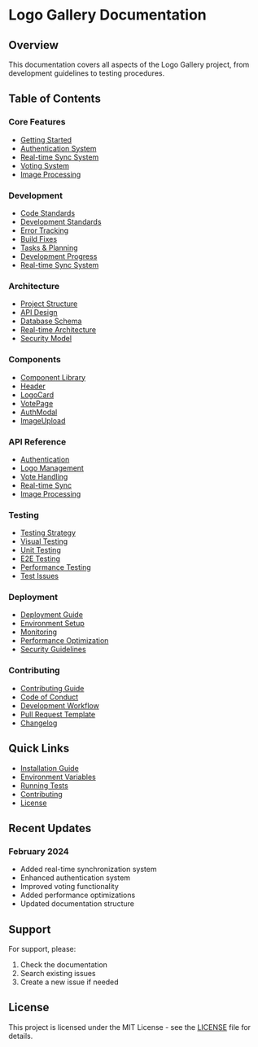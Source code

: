 # Logo Gallery Documentation

## Overview

This documentation covers all aspects of the Logo Gallery project, from development guidelines to testing procedures.

## Table of Contents

### Core Features
- [Getting Started](../README.md#getting-started)
- [Authentication System](features/authentication.md)
- [Real-time Sync System](features/sync-system.md)
- [Voting System](features/voting-system.md)
- [Image Processing](features/image-processing.md)

### Development
- [Code Standards](development/code-standards.md)
- [Development Standards](development/STANDARDS.md)
- [Error Tracking](development/ERROR_TRACKING.md)
- [Build Fixes](development/nextjs-build-fixes.md)
- [Tasks & Planning](development/TASKS.md)
- [Development Progress](development/CONVERSATION_SUMMARY.md)
- [Real-time Sync System](development/SYNC_SYSTEM.md)

### Architecture
- [Project Structure](architecture/project-structure.md)
- [API Design](architecture/api-design.md)
- [Database Schema](architecture/database-schema.md)
- [Real-time Architecture](architecture/real-time.md)
- [Security Model](architecture/security.md)

### Components
- [Component Library](components/README.md)
- [Header](components/header.md)
- [LogoCard](components/logo-card.md)
- [VotePage](components/vote-page.md)
- [AuthModal](components/auth-modal.md)
- [ImageUpload](components/image-upload.md)

### API Reference
- [Authentication](api/auth.md)
- [Logo Management](api/logos.md)
- [Vote Handling](api/votes.md)
- [Real-time Sync](api/sync.md)
- [Image Processing](api/images.md)

### Testing
- [Testing Strategy](testing/strategy.md)
- [Visual Testing](testing/visual-testing.md)
- [Unit Testing](testing/unit-testing.md)
- [E2E Testing](testing/e2e-testing.md)
- [Performance Testing](testing/performance-testing.md)
- [Test Issues](testing/TEST_ISSUES.md)

### Deployment
- [Deployment Guide](deployment/README.md)
- [Environment Setup](deployment/environment.md)
- [Monitoring](deployment/monitoring.md)
- [Performance Optimization](deployment/performance.md)
- [Security Guidelines](deployment/security.md)

### Contributing
- [Contributing Guide](contributing/CONTRIBUTING.md)
- [Code of Conduct](contributing/CODE_OF_CONDUCT.md)
- [Development Workflow](contributing/workflow.md)
- [Pull Request Template](contributing/PULL_REQUEST_TEMPLATE.md)
- [Changelog](contributing/CHANGELOG.md)

## Quick Links

- [Installation Guide](../README.md#installation)
- [Environment Variables](../README.md#environment-variables)
- [Running Tests](../README.md#running-tests)
- [Contributing](../CONTRIBUTING.md)
- [License](../LICENSE)

## Recent Updates

### February 2024
- Added real-time synchronization system
- Enhanced authentication system
- Improved voting functionality
- Added performance optimizations
- Updated documentation structure

## Support

For support, please:
1. Check the documentation
2. Search existing issues
3. Create a new issue if needed

## License

This project is licensed under the MIT License - see the [LICENSE](../LICENSE) file for details. 